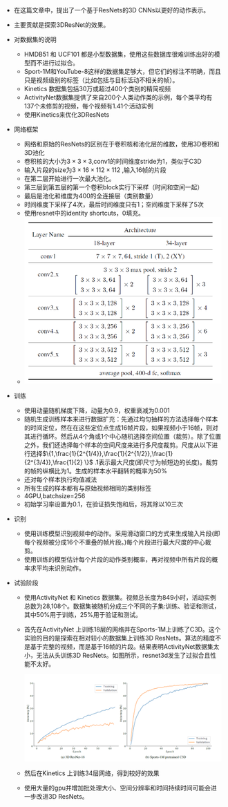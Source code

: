 - 在这篇文章中，提出了一个基于ResNets的3D CNNs以更好的动作表示。

- 主要贡献是探索3DResNet的效果。

- 对数据集的说明
  - HMDB51 和 UCF101 都是小型数据集，使用这些数据库很难训练出好的模型而不进行过拟合。
  - Sport-1M和YouTube-8这样的数据集足够大，但它们的标注不明确，而且只是视频级别的标签（比如包括与目标活动不相关的帧）。
  - Kinetics 数据集包括30万或超过400个类别的精简视频
  - ActivityNet数据集提供了来自200个人类动作类的示例，每个类平均有137个未修剪的视频，每个视频有1.41个活动实例
  - 使用Kinetics来优化3DResNets
- 网络框架
  - 网络和原始的ResNets的区别在于卷积核和池化层的维数，使用3D卷积和3D池化
  - 卷积核的大小为$3\times3\times3$,conv1的时间维度stride为1，类似于C3D
  - 输入片段的size为$3\times16\times112\times112$ ,输入16帧的片段
  - 在第二层开始进行一次最大池化。
  - 第三层到第五层的第一个卷积block实行下采样（时间和空间一起）
  - 最后是池化和维度为400的全连接层（类别数量）
  - 时间维度下采样了4次，最后时间维度只有1；空间维度下采样了5次
  - 使用resnet中的identity shortcuts，0填充。
  - <img src="https://raw.githubusercontent.com/liuzhaoo/markdown_pics/master/img/3dresnet.png" style="zoom:80%;" />

- 训练
  - 使用动量随机梯度下降，动量为0.9，权重衰减为0.001
  - 随机生成训练样本来进行数据扩充：先通过均匀抽样的方法选择每个样本的时间定位，然在在这些定位点生成16帧片段，如果视频小于16帧，则对其进行循环。然后从4个角或1个中心随机选择空间位置（裁剪）。除了位置之外，我们还选择每个样本的空间尺度来进行多尺度裁剪。尺度从以下进行选择$\{1,\frac{1}{2^{1/4}},\frac{1}{2^{1/2}},\frac{1}{2^{3/4}},\frac{1}{2} \}$ .1表示最大尺度(即尺寸为帧短边的长度)。裁剪的帧的纵横比为1。生成的样本水平翻转的概率为50%
  - 还对每个样本执行均值减法
  - 所有生成的样本都有与原始视频相同的类别标签
  - 4GPU,batchsize=256
  - 初始学习率设置为0.1，在验证损失饱和后，将其除以10三次

- 识别

  - 使用训练模型识别视频中的动作。采用滑动窗口的方式来生成输入片段(即每个视频被分成16个不重叠的帧片段。)每个片段进行最大尺度的中心裁剪。
  - 使用训练的模型估计每个片段的动作类别概率，再对视频中所有片段的概率求平均来识别动作。

- 试验阶段

  - 使用ActivityNet 和 Kinetics 数据集。视频总长度为849小时，活动实例总数为28,108个。数据集被随机分成三个不同的子集:训练、验证和测试，其中50%用于训练，25%用于验证和测试。

  - 首先在ActivityNet 上训练18层的网络并在Sports-1M上训练了C3D。这个实验的目的是探索在相对较小的数据集上训练3D ResNets。算法的精度不是基于完整的视频，而是基于16帧的片段。结果表明ActivityNet数据集太小，无法从头训练3D ResNets。如图所示，resnet3d发生了过拟合且性能不太好。

      <img src="https://raw.githubusercontent.com/liuzhaoo/markdown_pics/master/img/3d18.png" style="zoom:70%;" />

  - 然后在Kinetics 上训练34层网络，得到较好的效果
  - 使用大量的gpu并增加批处理大小、空间分辨率和时间持续时间可能会进一步改进3D ResNets。